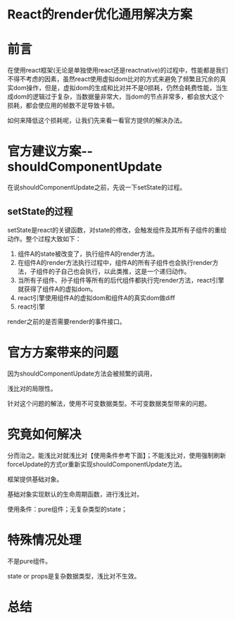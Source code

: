 # React的render优化通用解决方案

# 前言

在使用react框架(无论是单独使用react还是reactnative)的过程中，性能都是我们不得不考虑的因素，虽然react使用虚拟dom比对的方式来避免了频繁且冗余的真实dom操作，但是，虚拟dom的生成和比对并不是0损耗，仍然会耗费性能，当生成dom的逻辑过于复杂，当数据量非常大，当dom的节点非常多，都会放大这个损耗，都会使应用的帧数不足导致卡顿。

如何来降低这个损耗呢，让我们先来看一看官方提供的解决办法。

# 官方建议方案--shouldComponentUpdate

在说shouldComponentUpdate之前，先说一下setState的过程。

## setState的过程

setState是react的关键函数，对state的修改，会触发组件及其所有子组件的重绘动作。整个过程大致如下：

1. 组件A的state被改变了，执行组件A的render方法。
2. 在组件A的render方法执行过程中，组件A的所有子组件也会执行render方法，子组件的子自己也会执行，以此类推，这是一个递归动作。
3. 当所有子组件、孙子组件等所有的后代组件都执行完render方法，react引擎就获得了组件A的虚拟dom。
4. react引擎使用组件A的虚拟dom和组件A的真实dom做diff
5. react引擎

render之前的是否需要render的事件接口。

# 官方方案带来的问题

因为shouldComponentUpdate方法会被频繁的调用，

浅比对的局限性。

针对这个问题的解法，使用不可变数据类型。不可变数据类型带来的问题。

# 究竟如何解决

分而治之。能浅比对就浅比对【使用条件参考下面】；不能浅比对，使用强制刷新forceUpdate的方式or重新实现shouldComponentUpdate方法。

框架提供基础对象。

基础对象实现默认的生命周期函数，进行浅比对。

使用条件：pure组件；无复杂类型的state；

# 特殊情况处理 

不是pure组件。

state or props是复杂数据类型，浅比对不生效。

# 总结



